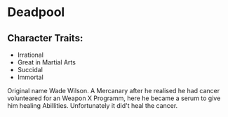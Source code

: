 # Deadpool

## Character Traits:
* Irrational
* Great in Martial Arts
* Succidal
* Immortal 


Original name Wade Wilson. A Mercanary after he realised he had cancer volunteared for an Weapon X Programm, here he became a serum to give him healing Abillities.
Unfortunately it did't heal the cancer.
